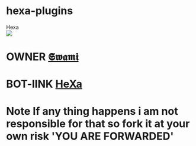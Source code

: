 # hexa-plugins

<summary> Hexa </summary>
<img src="https://telegra.ph/file/66384b6d14cad85ef163b.jpg" />

# OWNER [𝕾𝖜𝖆𝖒𝖎](https://t.me/mewtwoniteX)
# BOT-lINK [HeXa](https://t.me/HeXamonbot)
# Note If any thing happens i am not responsible for that so fork it at your own risk 'YOU ARE FORWARDED'
